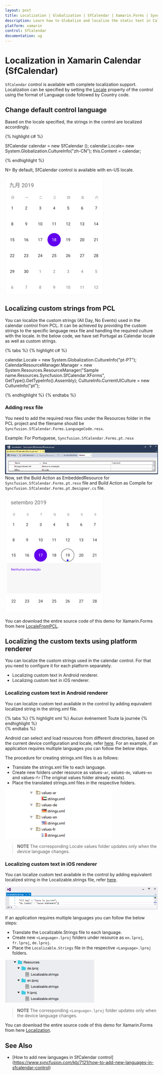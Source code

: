 ```yaml
---
layout: post
title: Localization | Globalization | SfCalendar | Xamarin.Forms | Syncfusion
description: Learn how to Globalize and localize the static text in Calendar (SfCalendar) control in Xamarin.Forms.
platform: xamarin
control: SfCalendar
documentation: ug
---
```


# Localization in Xamarin Calendar (SfCalendar)

`SfCalendar` control is available with complete localization support. Localization can be specified by setting the [Locale](https://help.syncfusion.com/cr/xamarin/Syncfusion.SfCalendar.XForms~Syncfusion.SfCalendar.XForms.SfCalendar~Locale.html) property of the control using the format of Language code followed by Country code. 

## Change default control language

Based on the locale specified, the strings in the control are localized accordingly.
    
{% highlight c# %}

SfCalendar  calendar = new SfCalendar ();
calendar.Locale= new System.Globalization.CultureInfo("zh-CN");
this.Content = calendar;

{% endhighlight %}

N> By default, SfCalendar control is available with en-US locale.  

![Localization support in Xamarin.Forms SfCalendar](images/xamarin.forms-calendar-defaultlanguage.png) 

## Localizing custom strings from PCL
You can localize the custom strings (All Day, No Events) used in the calendar control from PCL. It can be achieved by providing the custom strings to the specific language resx file and handling the required culture with the locale. In the below code, we have set Portugal as Calendar locale as well as custom strings.

{% tabs %}
{% highlight c# %}

  calendar.Locale = new System.Globalization.CultureInfo("pt-PT");
  CalendarResourceManager.Manager = new System.Resources.ResourceManager("Sample name.Resources.Syncfusion.SfCalendar.XForms", GetType().GetTypeInfo().Assembly);
  CultureInfo.CurrentUICulture = new CultureInfo("pt");

{% endhighlight %}
{% endtabs %}

### Adding resx file
You need to add the required resx files under the Resources folder in the PCL project and the filename should be `Syncfusion.SfCalendar.Forms.LanguageCode.resx`.

Example: For Portuguese, `Syncfusion.SfCalendar.Forms.pt.resx`

![Localization support in Xamarin.Forms SfCalendar](Images/xamarin.forms-calendar-localizable-strings-pcl.png)  
Now, set the Build Action as EmbeddedResource for `Syncfusion.SfCalendar.Forms.pt.resx` file and Build Action as Compile for `Syncfusion.SfCalendar.Forms.pt.Designer.cs` file.

![Localization support in Xamarin.Forms SfCalendar](Images/xamarin.forms-calendar-localecustom.png)

You can download the entire source code of this demo for Xamarin.Forms from
here [LocaleFromPCL](https://github.com/SyncfusionExamples/Localizing-the-custom-texts-in-Xamarin.Forms-Calendar).

## Localizing the custom texts using platform renderer

You can localize the custom strings used in the calendar control. For that you need to configure it for each platform separately.

*	Localizing custom text in Android renderer.
*	Localizing custom text in iOS renderer.

### Localizing custom text in Android renderer

You can localize custom text available in the control by adding equivalent localized string in the string.xml file.

{% tabs %}
{% highlight xml %}
<resources>
  <string name="sfcalendar_inlineviewnoappointmenttext">Aucun événement</string>
  <string name="sfcalendar_inlineviewalldaytext">Toute la journée</string>
</resources> 
{% endhighlight %}  
{% endtabs %} 

Android can select and load resources from different directories, based on the current device configuration and locale, refer [here](https://developer.xamarin.com/guides/android/advanced_topics/localization/). For an example, if an application requires multiple languages you can follow the below steps.

The procedure for creating strings.xml files is as follows:

*	Translate the strings.xml file to each language.
*	Create new folders under resource as values-`ar`, values-`de`, values-`en` and values-`fr` (The original values folder already exists).
*	Place the translated strings.xml files in the respective folders.
 
![Localization support in Xamarin.Forms SfCalendar](Images/xamarin.forms-calendar-localization-android.jpeg)  

>**NOTE** 
The corresponding Locale values folder updates only when the device language changes.

### Localizing custom text in iOS renderer

You can localize custom text available in the control by adding equivalent localized string in the Localizable.strings file, refer [here](https://developer.xamarin.com/guides/ios/advanced_topics/localization_and_internationalization/).

![Localization support in Xamarin.Forms SfCalendar](Images/xamarin.forms-calendar-localization-ios.png) 

If an application requires multiple languages you can follow the below steps:

*	Translate the Localizable.Strings file to each language. 
*	Create new `<Language>.lproj` folders under resource as `en.lproj`, `fr.lproj`, `de.lproj`.
*	Place the `Localizable.Strings` file in the respective `<Language>.lproj` folders.

![Localization support in Xamarin.Forms SfCalendar](Images/xamarin.forms-calendar-localizable-strings.png)

>**NOTE** 
The corresponding `<Language>.lproj` folder updates only when the device language changes.

You can download the entire source code of this demo for Xamarin.Forms from
here [Localization](https://github.com/SyncfusionExamples/Localizing-the-custom-texts-using-platform-renderer-in-Xamarin.Forms-Calendar).

## See Also
* [How to add new languages in SfCalendar control] (https://www.syncfusion.com/kb/7121/how-to-add-new-languages-in-sfcalendar-control)
